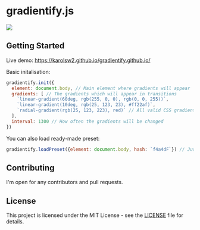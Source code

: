 # gradientify.js

![](https://image.ibb.co/fT8O3H/Screenshot_137.png)

## Getting Started

Live demo: https://karolsw2.github.io/gradientify.github.io/

Basic initalisation:

```javascript
gradientify.init({
  element: document.body, // Main element where gradients will appear
  gradients: [ // The gradients which will appear in transitions
    `linear-gradient(60deg, rgb(255, 0, 0), rgb(0, 0, 255))`,
    `linear-gradient(10deg, rgb(25, 123, 23), #ff22af)`,
    `radial-gradient(rgb(25, 123, 223), red)` // All valid CSS gradients are supported
  ],
  interval: 1300 // How often the gradients will be changed
})
```

You can also load ready-made preset:

```javascript
gradientify.loadPreset({element: document.body, hash: `f4a4dF`}) // Just look how it is simple!
```


## Contributing

I'm open for any contributors and pull requests.


## License

This project is licensed under the MIT License - see the [LICENSE](LICENSE) file for details.


